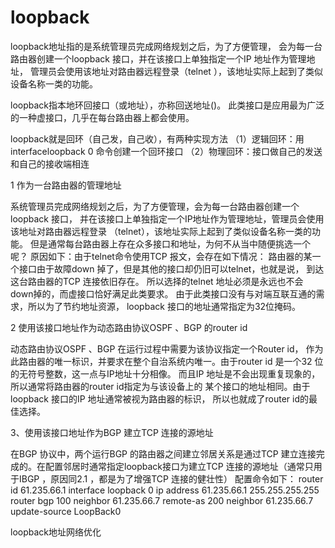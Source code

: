 # loopback

loopback地址指的是系统管理员完成网络规划之后，为了方便管理，
会为每一台路由器创建一个loopback 接口，并在该接口上单独指定一个IP 地址作为管理地址，
管理员会使用该地址对路由器远程登录（telnet ），该地址实际上起到了类似设备名称一类的功能。

loopback指本地环回接口（或地址），亦称回送地址()。
此类接口是应用最为广泛的一种虚接口，几乎在每台路由器上都会使用。

loopback就是回环（自己发，自己收），有两种实现方法
（1）逻辑回环：用interfaceloopback 0 命令创建一个回环接口
（2）物理回环：接口做自己的发送和自己的接收端相连

1 作为一台路由器的管理地址

系统管理员完成网络规划之后，为了方便管理，会为每一台路由器创建一个loopback 接口，
并在该接口上单独指定一个IP地址作为管理地址，管理员会使用该地址对路由器远程登录
（telnet），该地址实际上起到了类似设备名称一类的功能。
但是通常每台路由器上存在众多接口和地址，为何不从当中随便挑选一个呢？
原因如下：由于telnet命令使用TCP 报文，会存在如下情况：
路由器的某一个接口由于故障down 掉了，但是其他的接口却仍旧可以telnet，也就是说，
到达这台路由器的TCP 连接依旧存在。
所以选择的telnet 地址必须是永远也不会down掉的，而虚接口恰好满足此类要求。
由于此类接口没有与对端互联互通的需求，所以为了节约地址资源，
loopback 接口的地址通常指定为32位掩码。

2 使用该接口地址作为动态路由协议OSPF 、BGP 的router id

动态路由协议OSPF 、BGP 在运行过程中需要为该协议指定一个Router id，
作为此路由器的唯一标识，并要求在整个自治系统内唯一。由于router id
是一个32 位的无符号整数，这一点与IP地址十分相像。
而且IP 地址是不会出现重复现象的，所以通常将路由器的router id指定为与该设备上的
某个接口的地址相同。由于loopback 接口的IP 地址通常被视为路由器的标识，
所以也就成了router id的最佳选择。

3、使用该接口地址作为BGP 建立TCP 连接的源地址

在BGP 协议中，两个运行BGP 的路由器之间建立邻居关系是通过TCP 建立连接完成的。在配置邻居时通常指定loopback接口为建立TCP 连接的源地址（通常只用于IBGP ，原因同2.1 ，都是为了增强TCP 连接的健壮性）
配置命令如下：
router id 61.235.66.1
interface loopback 0
ip address 61.235.66.1 255.255.255.255
router bgp 100
neighbor 61.235.66.7 remote-as 200
neighbor 61.235.66.7 update-source LoopBack0

loopback地址网络优化
